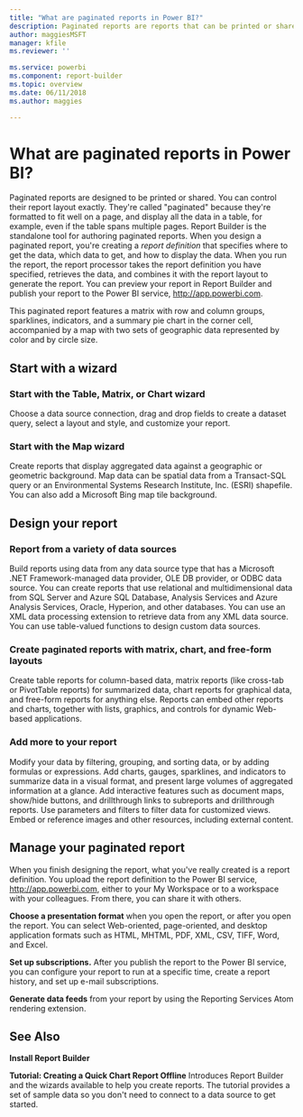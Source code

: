 ```yaml
---
title: "What are paginated reports in Power BI?"
description: Paginated reports are reports that can be printed or shared. You can control the report layout exactly. They display all the data in a table, for example, even if the table spans multiple pages.  
author: maggiesMSFT
manager: kfile
ms.reviewer: ''

ms.service: powerbi
ms.component: report-builder
ms.topic: overview
ms.date: 06/11/2018
ms.author: maggies

---
```

# What are paginated reports in Power BI?
Paginated reports are designed to be printed or shared. You can control their report layout exactly. They're called "paginated" because they're formatted to fit well on a page, and display all the data in a table, for example, even if the table spans multiple pages. Report Builder is the standalone tool for authoring paginated reports.  When you design a paginated report, you're creating a *report definition* that specifies where to get the data, which data to get, and how to display the data. When you run the report, the report processor takes the report definition you have specified, retrieves the data, and combines it with the report layout to generate the report. You can preview your report in Report Builder and publish your report to the Power BI service, http://app.powerbi.com.  

This paginated report features a matrix with row and column groups, sparklines, indicators, and a summary pie chart in the corner cell, accompanied by a map with two sets of geographic data represented by color and by circle size.  
  
## Start with a wizard 
  
### Start with the Table, Matrix, or Chart wizard

Choose a data source connection, drag and drop fields to create a dataset query, select a layout and style, and customize your report.  
  
### Start with the Map wizard

Create reports that display aggregated data against a geographic or geometric background. Map data can be spatial data from a Transact-SQL query or an Environmental Systems Research Institute, Inc. (ESRI) shapefile. You can also add a Microsoft Bing map tile background.  
  
## Design your report  
  
### Report from a variety of data sources

Build reports using data from any data source type that has a Microsoft .NET Framework-managed data provider, OLE DB provider, or ODBC data source. You can create reports that use relational and multidimensional data from SQL Server and Azure SQL Database, Analysis Services and Azure Analysis Services, Oracle, Hyperion, and other databases. You can use an XML data processing extension to retrieve data from any XML data source. You can use table-valued functions to design custom data sources.  

### Create paginated reports with matrix, chart, and free-form layouts

Create table reports for column-based data, matrix reports (like cross-tab or PivotTable reports) for summarized data, chart reports for graphical data, and free-form reports for anything else. Reports can embed other reports and charts, together with lists, graphics, and controls for dynamic Web-based applications.  

### Add more to your report

Modify your data by filtering, grouping, and sorting data, or by adding formulas or expressions. Add charts, gauges, sparklines, and indicators to summarize data in a visual format, and present large volumes of aggregated information at a glance. Add interactive features such as document maps, show/hide buttons, and drillthrough links to subreports and drillthrough reports. Use parameters and filters to filter data for customized views. Embed or reference images and other resources, including external content.  

## Manage your paginated report

When you finish designing the report, what you've really created is a report definition. You upload the report definition to the Power BI service, http://app.powerbi.com, either to your My Workspace or to a workspace with your colleagues. From there, you can share it with others. 

**Choose a presentation format** when you open the report, or after you open the report. You can select Web-oriented, page-oriented, and desktop application formats such as HTML, MHTML, PDF, XML, CSV, TIFF, Word, and Excel.  
  
**Set up subscriptions.** After you publish the report to the Power BI service, you can configure your report to run at a specific time, create a report history, and set up e-mail subscriptions.  
  
**Generate data feeds** from your report by using the Reporting Services Atom rendering extension.  

  
## See Also  

**Install Report Builder**

**Tutorial: Creating a Quick Chart Report Offline**
 Introduces Report Builder and the wizards available to help you create reports. The tutorial provides a set of sample data so you don't need to connect to a data source to get started.  
  

